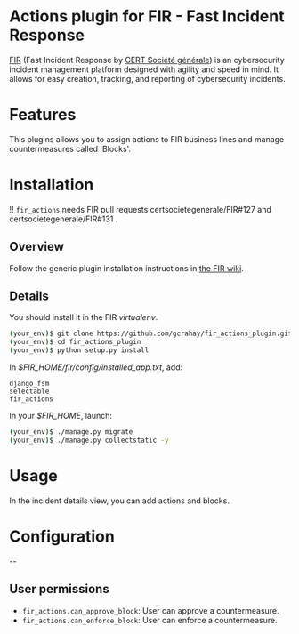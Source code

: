 # Actions plugin for FIR - Fast Incident Response

[FIR](https://github.com/certsocietegenerale/FIR) (Fast Incident Response by [CERT Société générale](https://cert.societegenerale.com/)) is an cybersecurity incident management platform designed with agility and speed in mind. It allows for easy creation, tracking, and reporting of cybersecurity incidents.


# Features

This plugins allows you to assign actions to FIR business lines and manage countermeasures called 'Blocks'.

# Installation

!! `fir_actions` needs FIR pull requests certsocietegenerale/FIR#127 and certsocietegenerale/FIR#131 .

## Overview

Follow the generic plugin installation instructions in [the FIR wiki](https://github.com/certsocietegenerale/FIR/wiki/Plugins).

## Details

You should install it in the FIR _virtualenv_. 

```bash
(your_env)$ git clone https://github.com/gcrahay/fir_actions_plugin.git
(your_env)$ cd fir_actions_plugin
(your_env)$ python setup.py install

```

In *$FIR_HOME/fir/config/installed_app.txt*, add:

```
django_fsm
selectable
fir_actions
```

In your *$FIR_HOME*, launch:

```bash
(your_env)$ ./manage.py migrate
(your_env)$ ./manage.py collectstatic -y
```


# Usage

In the incident details view, you can add actions and blocks.

# Configuration

--

## User permissions

* `fir_actions.can_approve_block`: User can approve a countermeasure.
* `fir_actions.can_enforce_block`: User can enforce a countermeasure.

